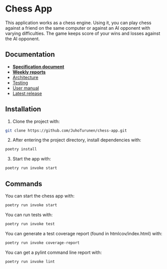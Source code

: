 # Chess App

This application works as a chess engine. Using it, you can play chess against a friend on the same computer or against an AI opponent with varying difficulties. The game keeps score of your wins and losses against the AI opponent.

## Documentation
- [**Specification document**](https://github.com/JuhoTurunen/ot-harjoitustyo/blob/main/documentation/specifications.md)
- [**Weekly reports**](https://github.com/JuhoTurunen/ot-harjoitustyo/blob/main/documentation/weekly_reports/)
- [Architecture](https://github.com/JuhoTurunen/ot-harjoitustyo/blob/main/documentation/architecture.md)
- [Testing](https://github.com/JuhoTurunen/ot-harjoitustyo/blob/main/documentation/testing.md)
- [User manual](https://github.com/JuhoTurunen/ot-harjoitustyo/blob/main/documentation/user_manual.md)
- [Latest release](https://github.com/JuhoTurunen/chess-app/releases/tag/week7)


## Installation

1. Clone the project with:

```bash
git clone https://github.com/JuhoTurunen/chess-app.git
```

2. After entering the project directory, install dependencies with:
   
```bash
poetry install
```

3. Start the app with:

```bash
poetry run invoke start
```

## Commands

You can start the chess app with:

```bash
poetry run invoke start
```

You can run tests with:

```bash
poetry run invoke test
```

You can generate a test coverage report (found in htmlcov/index.html) with:

```bash
poetry run invoke coverage-report
```

You can get a pylint command line report with:

```bash
poetry run invoke lint
```
